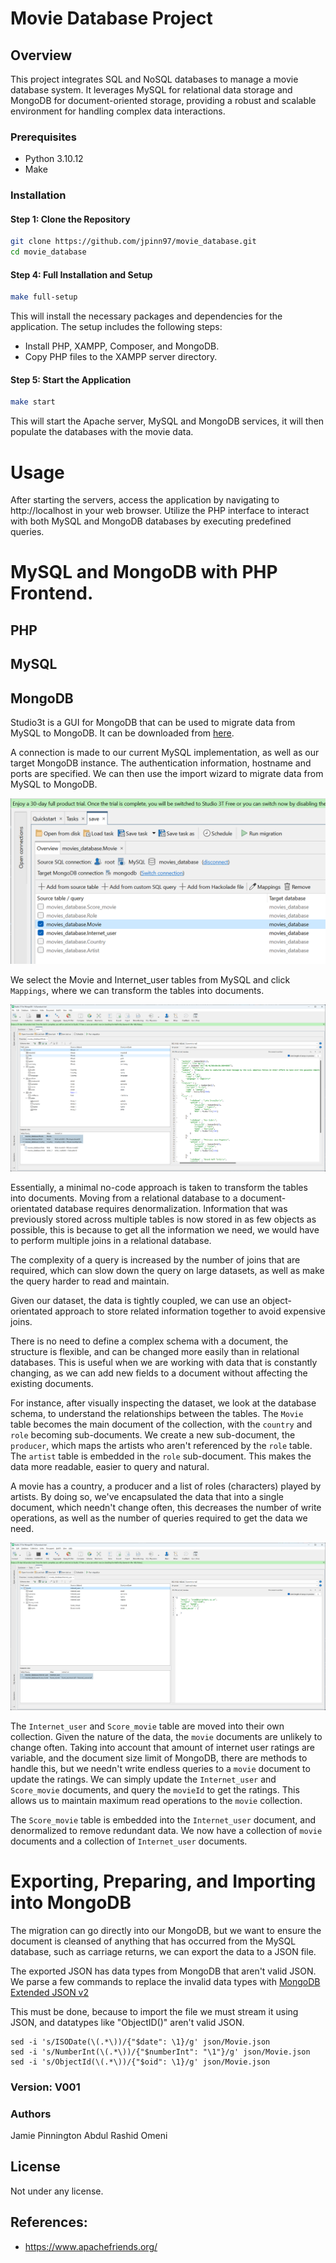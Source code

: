 # Movie Database Project

## Overview

This project integrates SQL and NoSQL databases to manage a movie database system. It leverages MySQL for relational data storage and MongoDB for document-oriented storage, providing a robust and scalable environment for handling complex data interactions.

### Prerequisites

- Python 3.10.12
- Make

### Installation

#### Step 1: Clone the Repository

```bash
git clone https://github.com/jpinn97/movie_database.git
cd movie_database
```

#### Step 4: Full Installation and Setup

```bash
make full-setup
```

This will install the necessary packages and dependencies for the application. The setup includes the following steps:

- Install PHP, XAMPP, Composer, and MongoDB.
- Copy PHP files to the XAMPP server directory.

#### Step 5: Start the Application

```bash
make start
```

This will start the Apache server, MySQL and MongoDB services, it will then populate the databases with the movie data.

# Usage

After starting the servers, access the application by navigating to http://localhost in your web browser. Utilize the PHP interface to interact with both MySQL and MongoDB databases by executing predefined queries.

# MySQL and MongoDB with PHP Frontend.

## PHP

## MySQL

## MongoDB

Studio3t is a GUI for MongoDB that can be used to migrate data from MySQL to MongoDB. It can be downloaded from [here](https://studio3t.com/download/).

A connection is made to our current MySQL implementation, as well as our target MongoDB instance. The authentication information, hostname and ports are specified. We can then use the import wizard to migrate data from MySQL to MongoDB.

![Studio3t](/images/image_1.png)

We select the Movie and Internet_user tables from MySQL and click `Mappings`, where we can transform the tables into documents.

![Studio3t](/images/image_2.png)

Essentially, a minimal no-code approach is taken to transform the tables into documents. Moving from a relational database to a document-orientated database requires denormalization. Information that was previously stored across multiple tables is now stored in as few objects as possible, this is because to get all the information we need, we would have to perform multiple joins in a relational database.

The complexity of a query is increased by the number of joins that are required, which can slow down the query on large datasets, as well as make the query harder to read and maintain.

Given our dataset, the data is tightly coupled, we can use an object-orientated approach to store related information together to avoid expensive joins.

There is no need to define a complex schema with a document, the structure is flexible, and can be changed more easily than in relational databases. This is useful when we are working with data that is constantly changing, as we can add new fields to a document without affecting the existing documents.

For instance, after visually inspecting the dataset, we look at the database schema, to understand the relationships between the tables. The `Movie` table becomes the main document of the collection, with the `country` and `role` becoming sub-documents. We create a new sub-document, the `producer`, which maps the artists who aren't referenced by the `role` table. The `artist` table is embedded in the `role` sub-document. This makes the data more readable, easier to query and natural.

A movie has a country, a producer and a list of roles (characters) played by artists. By doing so, we've encapsulated the data that into a single document, which needn't change often, this decreases the number of write operations, as well as the number of queries required to get the data we need.

![Studio3t](/images/image_3.png)

The `Internet_user` and `Score_movie` table are moved into their own collection. Given the nature of the data, the `movie` documents are unlikely to change often. Taking into account that amount of internet user ratings are variable, and the document size limit of MongoDB, there are methods to handle this, but we needn't write endless queries to a `movie` document to update the ratings. We can simply update the `Internet_user` and `Score_movie` documents, and query the `movieId` to get the ratings. This allows us to maintain maximum read operations to the `movie` collection.

The `Score_movie` table is embedded into the `Internet_user` document, and denormalized to remove redundant data. We now have a collection of `movie` documents and a collection of `Internet_user` documents.

# Exporting, Preparing, and Importing into MongoDB

The migration can go directly into our MongoDB, but we want to ensure the document is cleansed of anything that has occurred from the MySQL database, such as carriage returns, we can export the data to a JSON file.

The exported JSON has data types from MongoDB that aren't valid JSON. We parse a few commands to replace the invalid data types with [MongoDB Extended JSON v2](https://www.mongodb.com/docs/manual/reference/mongodb-extended-json/#mongodb-extended-json--v2-)

This must be done, because to import the file we must stream it using JSON, and datatypes like "ObjectID()" aren't valid JSON.

```
sed -i 's/ISODate(\(.*\))/{"$date": \1}/g' json/Movie.json
sed -i 's/NumberInt(\(.*\))/{"$numberInt": "\1"}/g' json/Movie.json
sed -i 's/ObjectId(\(.*\))/{"$oid": \1}/g' json/Movie.json
```

### Version: V001

### Authors

Jamie Pinnington
Abdul Rashid Omeni

## License

Not under any license.

## References:

- https://www.apachefriends.org/
